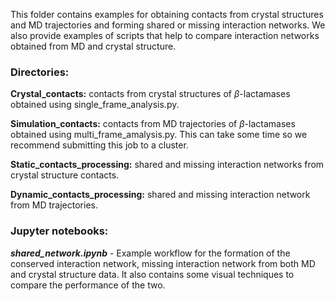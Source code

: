 This folder contains examples for obtaining contacts from crystal structures and MD trajectories and forming shared or missing interaction networks. We also provide examples of scripts that help to compare interaction networks obtained from MD and crystal structure. 

### Directories:

 **Crystal_contacts:**  contacts from crystal structures of $\beta$-lactamases obtained using single_frame_analysis.py.
 
**Simulation_contacts:** contacts from MD trajectories of $\beta$-lactamases obtained using multi_frame_amalysis.py. This can take some time so we recommend submitting this job to a cluster. 

**Static_contacts_processing:** shared and missing interaction networks from crystal structure contacts.

**Dynamic_contacts_processing:** shared and missing interaction network from MD trajectories.

### Jupyter notebooks:
***shared_network.ipynb*** - Example workflow for the formation of the conserved interaction network, missing interaction network from both MD and crystal structure data. It also contains some visual techniques to compare the performance of the two.
